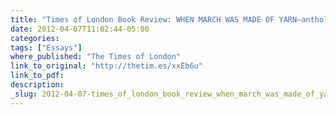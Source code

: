 ```yaml
---
title: "Times of London Book Review: WHEN MARCH WAS MADE OF YARN—anthology of March 11"
date: 2012-04-07T11:02:44-05:00
categories: 
tags: ["Essays"]
where_published: "The Times of London"
link_to_original: "http://thetim.es/xxEb6u"
link_to_pdf:
description:
_slug: 2012-04-07-times_of_london_book_review_when_march_was_made_of_yarnanthology_of_march_1
---
```


